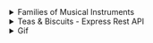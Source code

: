 <details>
<summary>
Families of Musical Instruments
</summary>
<br />

<details>
<summary>
~/public/ **index.html**
</summary>

```html

```
<br />
</details>

<details>
<summary>
~/src/helpers/ **text_format.js**
</summary>

```js

```
<br />
</details>

<details>
<summary>
~/src/models
</summary>
<br />

<details>
<summary>
**person.js**
</summary>

```js

```
<br />
</details>

<details>
<summary>
**random_adjective.js**
</summary>

```js

```
<br />
</details>

<br />
</details>

<details>
<summary>
~/src/ **app.js**
</summary>

```js

```
<br />
</details>

<br />
</details>






<details>
<summary>
Teas & Biscuits - Express Rest API
</summary>
<br />

<details>
<summary>
~/client/public/ **index.html**
</summary>

```html


```
<br />
</details>

<details>
<summary>
~/client/src/models/ **consumables.js**
</summary>

```js



```
<br />
</details>

<details>
<summary>
~/client/src/helpers
</summary>
<br />

<details>
<summary>
**pub_sub.js**
</summary>

```js

const PubSub = {
  publish: function (channel, payload) {
    const event = new CustomEvent(channel, {
      detail: payload
    });
    document.dispatchEvent(event);
  },

  subscribe: function (channel, callback) {
    document.addEventListener(channel, callback);
  }
};

module.exports = PubSub;

```
<br />
</details>

<details>
<summary>
**request.js**
</summary>

```js

const Request = function (url) {
  this.url = url;
};

Request.prototype.get = function () {
  return fetch(this.url)
    .then((response) => response.json());
};

Request.prototype.post = function (payload) {
  return fetch(this.url, {
    method: 'POST',
    body: JSON.stringify(payload),
    headers: { 'Content-Type': 'application/json' }
  })
    .then(response => response.json());
};

module.exports = Request;

```
<br />
</details>

<br />
</details>

<details>
<summary>
~/client/src/views
</summary>
<br />

<details>
<summary>
**form_view.js**
</summary>

```js



```
<br />
</details>

<details>
<summary>
**list_view.js**
</summary>

```js



```
<br />
</details>

<br />
</details>


<details>
<summary>
~/client/src/ **app.js**
</summary>

```js



```
<br />
</details>

<details>
<summary>
~/server
</summary>
<br />

<details>
<summary>
**server.js**
</summary>

```js


```
<br />
</details>

<details>
<summary>
/routers/ **biscuits_router.js**
</summary>

```js



```
<br />
</details>

<details>
<summary>
/routers/ **index_router.js**
</summary>

```js


```
<br />
</details>

<details>
<summary>
/routers/ **teas_router.js**
</summary>

```js


```
<br />
</details>

<br />
</details>

<br />
</details>




<details>
<summary>
Gif
</summary>
<br />

<img src = ""></img>
</details>
